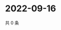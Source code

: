 # 2022-09-16

共 0 条

<!-- BEGIN WEIBO -->
<!-- 最后更新时间 Fri Sep 16 2022 18:19:54 GMT+0800 (China Standard Time) -->

<!-- END WEIBO -->
